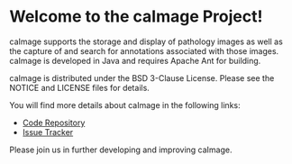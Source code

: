 Welcome to the caImage Project!
================================

caImage supports the storage and display of pathology images as well as the capture of and search for annotations associated with those images. caImage is developed in Java and requires Apache Ant for building.

caImage is distributed under the BSD 3-Clause License. Please see the NOTICE and LICENSE files for details.

You will find more details about caImage in the following links:

* [Code Repository](https://github.com/NCIP/caimage)
* [Issue Tracker](https://tracker.nci.nih.gov/browse/CAIMAGE)

Please join us in further developing and improving caImage.
